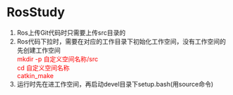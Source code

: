 # RosStudy
1. Ros上传Git代码时只需要上传src目录的
2. Ros代码下拉时，需要在对应的工作目录下初始化工作空间，没有工作空间的先创建工作空间  
   <font color=red>
   mkdir -p 自定义空间名称/src   
   cd 自定义空间名称  
   catkin_make
   </font>
3. 运行时先在进工作空间，再启动devel目录下setup.bash(用source命令)


